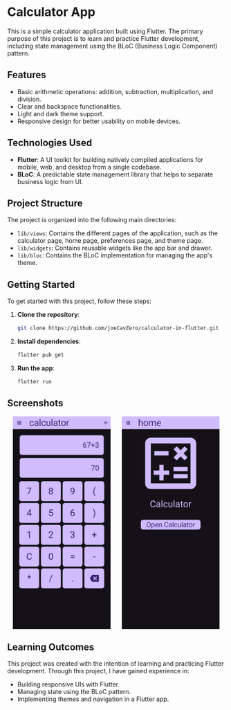 # Calculator App

This is a simple calculator application built using Flutter. The primary purpose of this project is to learn and practice Flutter development, including state management using the BLoC (Business Logic Component) pattern.

## Features

- Basic arithmetic operations: addition, subtraction, multiplication, and division.
- Clear and backspace functionalities.
- Light and dark theme support.
- Responsive design for better usability on mobile devices.

## Technologies Used

- **Flutter**: A UI toolkit for building natively compiled applications for mobile, web, and desktop from a single codebase.
- **BLoC**: A predictable state management library that helps to separate business logic from UI.

## Project Structure

The project is organized into the following main directories:

- `lib/views`: Contains the different pages of the application, such as the calculator page, home page, preferences page, and theme page.
- `lib/widgets`: Contains reusable widgets like the app bar and drawer.
- `lib/bloc`: Contains the BLoC implementation for managing the app's theme.

## Getting Started

To get started with this project, follow these steps:

1. **Clone the repository**:
   ```sh
   git clone https://github.com/joeCavZero/calculator-in-flutter.git
   ```

2. **Install dependencies**:
   ```sh
   flutter pub get
   ```

3. **Run the app**:
   ```sh
   flutter run
   ```

## Screenshots

<div style="display: flex; justify-content: space-around;">
  <img src="assets/screenshots/01.png" alt="Calculator Page" style="width: 45%;">
  <img src="assets/screenshots/00.png" alt="Home Page" style="width: 45%;">
</div>

## Learning Outcomes

This project was created with the intention of learning and practicing Flutter development. Through this project, I have gained experience in:

- Building responsive UIs with Flutter.
- Managing state using the BLoC pattern.
- Implementing themes and navigation in a Flutter app.